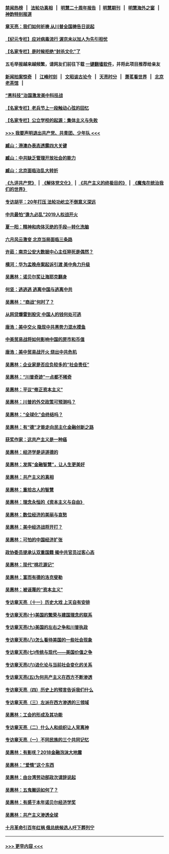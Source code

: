 #### [禁闻热榜](热点新闻.md?=0)  &nbsp;&nbsp;|&nbsp;&nbsp; [法轮功真相](https://github.com/gfw-breaker/truth/blob/master/README.md?=0) &nbsp;&nbsp;|&nbsp;&nbsp; [明慧二十周年报告](https://github.com/gfw-breaker/mh-reports/blob/master/README.md?=0) &nbsp;&nbsp;|&nbsp;&nbsp;[明慧期刊](https://github.com/gfw-breaker/mh-qikan) &nbsp;&nbsp;|&nbsp;&nbsp; [明慧海外之窗](https://github.com/gfw-breaker/mh-news/blob/master/README.md?=0) &nbsp;&nbsp;|&nbsp;&nbsp; [神韵特别报道](https://github.com/gfw-breaker/mh-news/blob/master/shenyun.md?=0)
#### [章天亮：我们如何祈祷 从川普全国祷告日说起](../pages/nsc423/n11944627.md?t=03190602) 
#### [【纪元专栏】应对病毒流行 渥京未以加人为先引担忧](../pages/nsc423/n11875714.md?t=03190602) 
#### [【名家专栏】是时候拒绝“封杀文化”了](../pages/nsc423/n11814093.md?t=03190602) 
#### 五毛举报越来越频繁，请网友们前往下载 [一键翻墙软件](https://github.com/gfw-breaker/ssr-accounts)，并将此项目推荐给亲友
#### [新闻拍案惊奇](https://github.com/gfw-breaker/banned-news/blob/master/pages/link4.md) &nbsp;&nbsp;|&nbsp;&nbsp; [江峰时刻](https://github.com/gfw-breaker/banned-news/blob/master/pages/link4.md) &nbsp;&nbsp;|&nbsp;&nbsp; [文昭谈古论今](https://github.com/gfw-breaker/banned-news/blob/master/pages/link4.md) &nbsp;&nbsp;|&nbsp;&nbsp; [天亮时分](https://github.com/gfw-breaker/banned-news/blob/master/pages/link4.md) &nbsp;&nbsp;|&nbsp;&nbsp; [萧茗看世界](https://github.com/gfw-breaker/banned-news/blob/master/pages/link4.md) &nbsp;&nbsp;|&nbsp;&nbsp; [北京老茶馆](https://github.com/gfw-breaker/banned-news/blob/master/pages/link4.md) &nbsp;&nbsp;|&nbsp;&nbsp; 
#### [“黑科技”治国激发美中科技战](../pages/nsc423/n11638056.md?t=03190602) 
#### [【名家专栏】老兵节上一段触动心弦的回忆](../pages/nsc423/n11646016.md?t=03190602) 
#### [【名家专栏】公立学校的起源：集体主义与失败](../pages/nsc423/n11601833.md?t=03190602) 
#### [>>> 我要声明退出共产党、共青团、少年队 <<<](https://github.com/begood0513/goodnews/blob/master/quit/letter.md) 
#### [臧山：港澳办表态透露四大关键](../pages/nsc423/n11421628.md?t=03190602) 
#### [臧山：中共缺乏管理开放社会的能力](../pages/nsc423/n11407457.md?t=03190602) 
#### [臧山：北京面临治乱大转折](../pages/nsc423/n11406895.md?t=03190602) 
#### [《九评共产党》](https://github.com/begood0513/9ping.md/blob/master/README.md) &nbsp;|&nbsp; [《解体党文化》](../../../../jtdwh.md/blob/master/README.md)  &nbsp;|&nbsp; [《共产主义的终极目的》](../../../../gczydzjmd.md/blob/master/README.md) &nbsp;|&nbsp; [《魔鬼在统治我们的世界》](../../../../mgztzwmdsj.md/blob/master/README.md) 
#### [专访胡平：20年打压 法轮功屹立不倒意义深远](../pages/nsc423/n11398800.md?t=03190602) 
#### [中共最怕“逢九必乱”2019人权战开火](../pages/nsc423/n11385248.md?t=03190602) 
#### [夏一阳：精神和肉体灭绝的手段—转化洗脑](../pages/nsc423/n11368250.md?t=03190602) 
#### [六月风云激变 北京当局面临三条路](../pages/nsc423/n11313668.md?t=03190602) 
#### [许茹：南京公安大数据中心主任猝死是偶然？](../pages/nsc423/n11064744.md?t=03190602) 
#### [横河：华为孟晚舟案起诉引渡 美中角力升级](../pages/nsc423/n11027230.md?t=03190602) 
#### [吴惠林：诺贝尔奖让海耶克翻身](../pages/nsc423/n10890049.md?t=03190602) 
#### [何坚：逃逃逃 逃离中国与逃离中共](../pages/nsc423/n10592891.md?t=03190602) 
#### [吴惠林：“商战”何时了？](../pages/nsc423/n10573558.md?t=03190602) 
#### [从网贷爆雷到股灾 中国人的钱何处可逃](../pages/nsc423/n10572800.md?t=03190602) 
#### [唐浩：美中交火 隐现中共黑势力混水摸鱼](../pages/nsc423/n10544040.md?t=03190602) 
#### [中美贸易战将如何影响中国的房市和币值](../pages/nsc423/n10543697.md?t=03190602) 
#### [唐浩：美中贸易战开火 烧出中共危机](../pages/nsc423/n10540126.md?t=03190602) 
#### [吴惠林：企业家是否应负较多的“社会责任”](../pages/nsc423/n10535022.md?t=03190602) 
#### [吴惠林：“川普奇迹”一点都不稀奇](../pages/nsc423/n10512808.md?t=03190602) 
#### [吴惠林：平议“修正资本主义”](../pages/nsc423/n10495724.md?t=03190602) 
#### [吴惠林：川普的外交政策可预测吗？](../pages/nsc423/n10462387.md?t=03190602) 
#### [吴惠林：“全球化”会终结吗？](../pages/nsc423/n10452838.md?t=03190602) 
#### [吴惠林：有“德”才能走向民主化金融创新之路](../pages/nsc423/n10432292.md?t=03190602) 
#### [获奖作家：这共产主义是一种癌](../pages/nsc423/n10431541.md?t=03190602) 
#### [吴惠林：经济学是讲道德的](../pages/nsc423/n10398014.md?t=03190602) 
#### [吴惠林：发挥“金融智慧”，让人生更美好](../pages/nsc423/n10375019.md?t=03190602) 
#### [吴惠林：共产主义的真相](../pages/nsc423/n10351394.md?t=03190602) 
#### [吴惠林：重拾古人的智慧](../pages/nsc423/n10337691.md?t=03190602) 
#### [吴惠林：理念永恒的《资本主义与自由》](../pages/nsc423/n10316274.md?t=03190602) 
#### [吴惠林：数位经济的美丽与哀愁](../pages/nsc423/n10292946.md?t=03190602) 
#### [吴惠林：美中经济战将开打？](../pages/nsc423/n10258825.md?t=03190602) 
#### [吴惠林：可怕的中国经济扩张](../pages/nsc423/n10219147.md?t=03190602) 
#### [政协委员提承认双重国籍 揭中共官员过客心态](../pages/nsc423/n10208809.md?t=03190602) 
#### [吴惠林：现代“桃花源记”](../pages/nsc423/n10185234.md?t=03190602) 
#### [吴惠林：富而有德的洛克斐勒](../pages/nsc423/n10142264.md?t=03190602) 
#### [吴惠林：被诬蔑的“资本主义”](../pages/nsc423/n10124816.md?t=03190602) 
#### [专访章天亮（十一）历史大戏 上天自有安排](../pages/nsc423/n10094905.md?t=03190602) 
#### [专访章天亮(十)美国的繁荣与建国理念的联系](../pages/nsc423/n10094899.md?t=03190602) 
#### [专访章天亮(九)美国的左右之争和川普执政](../pages/nsc423/n10094889.md?t=03190602) 
#### [专访章天亮(八)怎么看待美国的一些社会现象](../pages/nsc423/n10094857.md?t=03190602) 
#### [专访章天亮(七)传统与现代——美国价值之争](../pages/nsc423/n10093140.md?t=03190602) 
#### [专访章天亮(六)进化论与当前社会变化的关系](../pages/nsc423/n10092036.md?t=03190602) 
#### [专访章天亮(五)为何共产主义在西方不断渗透](../pages/nsc423/n10083620.md?t=03190602) 
#### [专访章天亮（四）历史上的预言告诉我们什么](../pages/nsc423/n10083606.md?t=03190602) 
#### [专访章天亮（三）左派在西方渗透的三领域](../pages/nsc423/n10081115.md?t=03190602) 
#### [吴惠林：工会的形成及其功能](../pages/nsc423/n10080633.md?t=03190602) 
#### [专访章天亮（二）什么人和组织让人背离神](../pages/nsc423/n10076637.md?t=03190602) 
#### [专访章天亮（一）不同民族的三个共同记忆](../pages/nsc423/n10074188.md?t=03190602) 
#### [吴惠林：有影呒？2018金融泡沫大地震](../pages/nsc423/n10040534.md?t=03190602) 
#### [吴惠林：“爱情”这个东西](../pages/nsc423/n10019423.md?t=03190602) 
#### [吴惠林：由台湾劳动部政次请辞说起](../pages/nsc423/n9979679.md?t=03190602) 
#### [吴惠林：五鬼搬运如何了？](../pages/nsc423/n9925338.md?t=03190602) 
#### [吴惠林：有感于本年诺贝尔经济学奖](../pages/nsc423/n9871883.md?t=03190602) 
#### [吴惠林：共产主义渗透全球](../pages/nsc423/n9812748.md?t=03190602) 
#### [十月革命引百年红祸 俄总统候选人吁下葬列宁](../pages/nsc423/n9810182.md?t=03190602) 

----
#### [ >>> 更早内容 <<< ](../indexes/nsc423-earlier.md)
